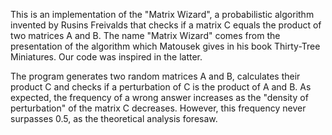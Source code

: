 This is an implementation of the "Matrix Wizard", a probabilistic
algorithm invented by Rusins Freivalds that checks if a matrix C equals
the product of two matrices A and B. The name "Matrix Wizard" comes from
the presentation of the algorithm which Matousek gives in his book
Thirty-Tree Miniatures. Our code was inspired in the latter.

The program generates two random matrices A and B, calculates their
product C and checks if a perturbation of C is the product of A and B. As
expected, the frequency of a wrong answer increases as the "density of
perturbation" of the matrix C decreases. However, this frequency never
surpasses 0.5, as the theoretical analysis foresaw.
